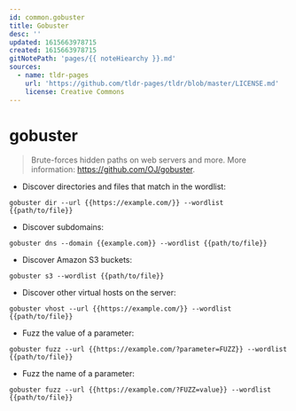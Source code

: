 ```yaml
---
id: common.gobuster
title: Gobuster
desc: ''
updated: 1615663978715
created: 1615663978715
gitNotePath: 'pages/{{ noteHiearchy }}.md'
sources:
  - name: tldr-pages
    url: 'https://github.com/tldr-pages/tldr/blob/master/LICENSE.md'
    license: Creative Commons
---
```

# gobuster

> Brute-forces hidden paths on web servers and more.
> More information: <https://github.com/OJ/gobuster>.

- Discover directories and files that match in the wordlist:

`gobuster dir --url {{https://example.com/}} --wordlist {{path/to/file}}`

- Discover subdomains:

`gobuster dns --domain {{example.com}} --wordlist {{path/to/file}}`

- Discover Amazon S3 buckets:

`gobuster s3 --wordlist {{path/to/file}}`

- Discover other virtual hosts on the server:

`gobuster vhost --url {{https://example.com/}} --wordlist {{path/to/file}}`

- Fuzz the value of a parameter:

`gobuster fuzz --url {{https://example.com/?parameter=FUZZ}} --wordlist {{path/to/file}}`

- Fuzz the name of a parameter:

`gobuster fuzz --url {{https://example.com/?FUZZ=value}} --wordlist {{path/to/file}}`

